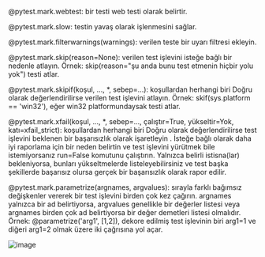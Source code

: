 @pytest.mark.webtest: bir testi web testi olarak belirtir.

@pytest.mark.slow: testin yavaş olarak işlenmesini sağlar.

@pytest.mark.filterwarnings(warnings): verilen teste bir uyarı filtresi ekleyin. 

@pytest.mark.skip(reason=None): verilen test işlevini isteğe bağlı bir nedenle atlayın. Örnek: skip(reason="şu anda bunu test etmenin hiçbir yolu yok") testi atlar.

@pytest.mark.skipif(koşul, ..., *, sebep=...): koşullardan herhangi biri Doğru olarak değerlendirilirse verilen test işlevini atlayın. Örnek: skif(sys.platform == 'win32'), eğer win32 platformundaysak testi atlar.

@pytest.mark.xfail(koşul, ..., *, sebep=..., çalıştır=True, yükseltir=Yok, katı=xfail_strict): koşullardan herhangi biri Doğru olarak değerlendirilirse test işlevini beklenen bir başarısızlık olarak işaretleyin . İsteğe bağlı olarak daha iyi raporlama için bir neden belirtin ve test işlevini yürütmek bile istemiyorsanız run=False komutunu çalıştırın. Yalnızca belirli istisna(lar) bekleniyorsa, bunları yükseltmelerde listeleyebilirsiniz ve test başka şekillerde başarısız olursa gerçek bir başarısızlık olarak rapor edilir.

@pytest.mark.parametrize(argnames, argvalues): sırayla farklı bağımsız değişkenler vererek bir test işlevini birden çok kez çağırın. argnames yalnızca bir ad belirtiyorsa, argvalues genellikle bir değerler listesi veya argnames birden çok ad belirtiyorsa bir değer demetleri listesi olmalıdır. Örnek: @parametrize('arg1', [1,2]), dekore edilmiş test işlevinin biri arg1=1 ve diğeri arg1=2 olmak üzere iki çağrısına yol açar.

![image](https://user-images.githubusercontent.com/45788918/228273173-06851642-6e17-4844-aab7-fd1740953ae2.png)
